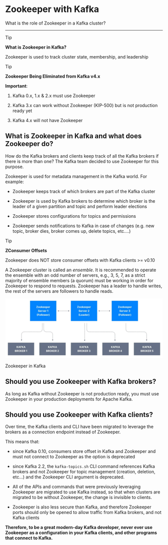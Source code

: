 Zookeeper with Kafka
====================

What is the role of Zookeeper in a Kafka cluster?

* * *

> [!TIP]
> **What is Zookeeper in Kafka?**
>
> Zookeeper is used to track cluster state, membership, and leadership

> [!TIP]
> **Zookeeper Being Eliminated from Kafka v4.x**
>
> **Important**:
>
> 1.  Kafka 0.x, 1.x & 2.x must use Zookeeper
>     
> 2.  Kafka 3.x can work without Zookeeper (KIP-500) but is not production ready yet
>     
> 3.  Kafka 4.x will not have Zookeeper


What is Zookeeper in Kafka and what does Zookeeper do?
------------------------------------------------------

[](#What-is-Zookeeper-in-Kafka-and-what-does-Zookeeper-do?-0)

How do the Kafka brokers and clients keep track of all the Kafka brokers if there is more than one? The Kafka team decided to use Zookeeper for this purpose.

Zookeeper is used for metadata management in the Kafka world. For example:

*   Zookeeper keeps track of which brokers are part of the Kafka cluster
    
*   Zookeeper is used by Kafka brokers to determine which broker is the leader of a given partition and topic and perform leader elections
    
*   Zookeeper stores configurations for topics and permissions
    
*   Zookeeper sends notifications to Kafka in case of changes (e.g. new topic, broker dies, broker comes up, delete topics, etc.…)
    

> [!TIP]
> **ZConsumer Offsets**
>
> Zookeeper does NOT store consumer offsets with Kafka clients >= v0.10

A Zookeeper cluster is called an _ensemble_. It is recommended to operate the ensemble with an odd number of servers, e.g., 3, 5, 7, as a strict majority of ensemble members (a quorum) must be working in order for Zookeeper to respond to requests. Zookeeper has a leader to handle writes, the rest of the servers are followers to handle reads.

![alt text](../static/images/Zookeeper_with_Kafka_1.webp "Zookeeper with Kafka 1")

Zookeeper in Kafka

Should you use Zookeeper with Kafka brokers?
--------------------------------------------

[](#Should-you-use-Zookeeper-with-Kafka-brokers?-1)

As long as Kafka without Zookeeper is not production ready, you must use Zookeeper in your production deployments for Apache Kafka.

Should you use Zookeeper with Kafka clients?
--------------------------------------------

[](#Should-you-use-Zookeeper-with-Kafka-clients?-2)

Over time, the Kafka clients and CLI have been migrated to leverage the brokers as a connection endpoint instead of Zookeeper.

This means that:

*   since Kafka 0.10, consumers store offset in Kafka and Zookeeper and must not connect to Zookeeper as the option is deprecated
    
*   since Kafka 2.2, the `kafka-topics.sh` CLI command references Kafka brokers and not Zookeeper for topic management (creation, deletion, etc...) and the Zookeeper CLI argument is deprecated.
    
*   All of the APIs and commands that were previously leveraging Zookeeper are migrated to use Kafka instead, so that when clusters are migrated to be without Zookeeper, the change is invisible to clients.
    
*   Zookeeper is also less secure than Kafka, and therefore Zookeeper ports should only be opened to allow traffic from Kafka brokers, and not Kafka clients
    

**Therefore, to be a great modern-day Kafka developer, never ever use Zookeeper as a configuration in your Kafka clients, and other programs that connect to Kafka.**